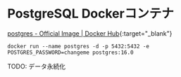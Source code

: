 # PostgreSQL Dockerコンテナ

[postgres - Official Image \| Docker Hub](https://hub.docker.com/_/postgres){:target="_blank"}

```shell
docker run --name postgres -d -p 5432:5432 -e POSTGRES_PASSWORD=changeme postgres:16.0
```

TODO: データ永続化
